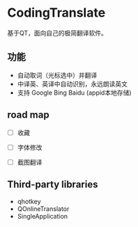 # CodingTranslate

基于QT，面向自己的极简翻译软件。

## 功能

* 自动取词（光标选中）并翻译
* 中译英、英译中自动识别，永远朗读英文
* 支持 Google Bing Baidu (appid本地存储)

## road map

* [ ] 收藏
* [ ] 字体修改
* [ ] 截图翻译


## Third-party libraries

* qhotkey
* QOnlineTranslator
* SingleApplication


